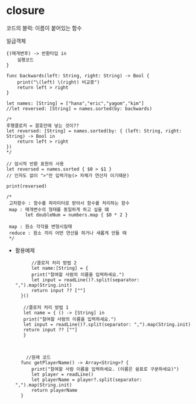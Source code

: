 # closure

코드의 블럭: 이름이 붙어있는 함수

일급객체

    {(매개변후) -> 반환타입 in 
    	실행코드
    }

    func backwards(left: String, right: String) -> Bool {
        print("\(left) \(right) 비교중")
        return left > right
    }
    
    let names: [String] = ["hana","eric","yagom","kim"]
    //let reversed: [String] = names.sorted(by: backwards)
    
    /*
    후행클로저 = 괄호안에 넣는 것이??
    let reversed: [String] = names.sorted(by: { (left: String, right: String) -> Bool in
        return left > right
    })
    */
    
    // 암시적 반환 표현의 사용
    let reversed = names.sorted { $0 > $1 } 
    // 인자도 없이 ">"만 입력가능(> 자체가 연산자 이기때문)
    
    print(reversed)
    
    /*
     고차함수 : 함수를 파라미터로 받아서 함수를 처리하는 함수
     map : 매개변수의 형태를 동일하게 하고 싶을 떄
           let doubleNum = numbers.map { $0 * 2 }
     
     map : 원소 각각을 변형시킬때
     reduce : 원소 끼리 어떤 연산을 하거나 새롭게 만들 때
     */

- 활용예제

    		//클로저 처리 방법 2
    		let name:[String] = {
            print("참여할 사람의 이름을 입력하세요.")
            let input = readLine()?.split(separator: ",").map(String.init)
            return input ?? [""]
        }()
    
         //클로저 처리 방법 1
         let name = { () -> [String] in
         print("참여할 사람의 이름을 입력하세요.")
         let input = readLine()?.split(separator: ",").map(String.init)
         return input ?? [""]
         }
    	 
    
    
    	  //원래 코드
        func getPlayerName() -> Array<String>? {
            print("참여할 사람 이름을 입력하세요. (이름은 쉼표로 구분하세요)")
            let player = readLine()
            let playerName = player?.split(separator: ",").map(String.init)
            return playerName
        }